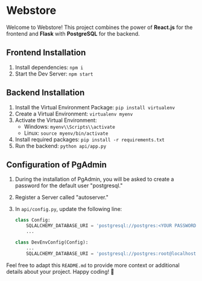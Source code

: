 # Webstore

Welcome to Webstore! This project combines the power of **React.js** for the frontend and **Flask** with **PostgreSQL** for the backend.

## Frontend Installation

1. Install dependencies: `npm i`
2. Start the Dev Server: `npm start`

## Backend Installation

1. Install the Virtual Environment Package: `pip install virtualenv`
2. Create a Virtual Environment: `virtualenv myenv`
3. Activate the Virtual Environment:
    - Windows: `myenv\\Scripts\\activate`
    - Linux: `source myenv/bin/activate`
4. Install required packages: `pip install -r requirements.txt`
5. Run the backend: `python api/app.py`

## Configuration of PgAdmin

1. During the installation of PgAdmin, you will be asked to create a password for the default user "postgresql."
2. Register a Server called "autoserver."
3. In `api/config.py`, update the following line:

    ```python
    class Config:
        SQLALCHEMY_DATABASE_URI = 'postgresql://postgres:<YOUR PASSWORD HERE>@localhost:5432/market'
        ...

    class DevEnvConfig(Config):
        ...
        SQLALCHEMY_DATABASE_URI = 'postgresql://postgres:root@localhost:5432/market'
    ```

Feel free to adapt this `README.md` to provide more context or additional details about your project. Happy coding! 🚀
